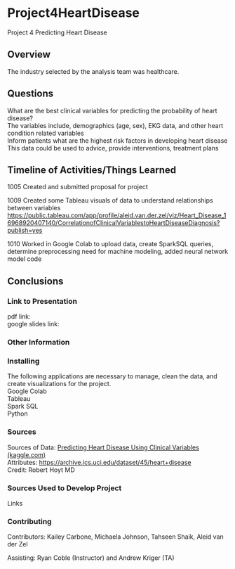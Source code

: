# Project4HeartDisease
Project 4 Predicting Heart Disease

## Overview
The industry selected by the analysis team was healthcare. 

## Questions
What are the best clinical variables for predicting the probability of heart disease?  
The variables include, demographics (age, sex), EKG data, and other heart condition related variables   
Inform patients what are the highest risk factors in developing heart disease  
This data could be used to advice, provide interventions, treatment plans   

## Timeline of Activities/Things Learned
1005 Created and submitted proposal for project  

1009 Created some Tableau visuals of data to understand relationships between variables  
https://public.tableau.com/app/profile/aleid.van.der.zel/viz/Heart_Disease_16968920407140/CorrelationofClinicalVariablestoHeartDiseaseDiagnosis?publish=yes    
  
1010 Worked in Google Colab to upload data, create SparkSQL queries, determine preprocessing need for machine modeling, added neural network model code

## Conclusions


### Link to Presentation
pdf link:  
google slides link:   

### Other Information

### Installing
The following applications are necessary to manage, clean the data, and create visualizations for the project.  
Google Colab  
Tableau  
Spark SQL  
Python  

### Sources
Sources of Data: [Predicting Heart Disease Using Clinical Variables (kaggle.com)](https://www.kaggle.com/datasets/thedevastator/predicting-heart-disease-risk-using-clinical-var/code)      
Attributes: https://archive.ics.uci.edu/dataset/45/heart+disease   
Credit: Robert Hoyt MD  
  
### Sources Used to Develop Project
Links

### Contributing
Contributors: Kailey Carbone, Michaela Johnson, Tahseen Shaik, Aleid van der Zel  

Assisting: Ryan Coble (Instructor) and Andrew Kriger (TA)

